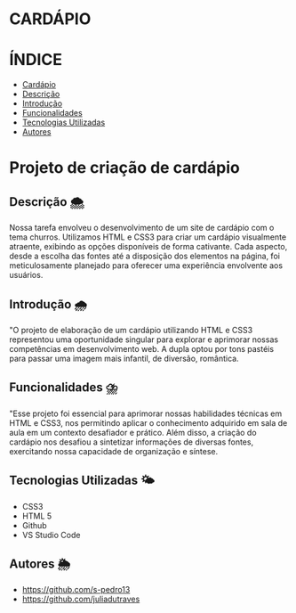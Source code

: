 # CARDÁPIO
# ÍNDICE

* [Cardápio](#cardapio)
* [Descrição](#descrição)
* [Introdução](#introdução)
* [Funcionalidades](#funcionalidades)
* [Tecnologias Utilizadas](#tecnologias-utilizadas)
* [Autores](#autores)

#   Projeto de criação de cardápio

## Descrição 🌨️
Nossa tarefa envolveu o desenvolvimento de um site de cardápio com o tema churros. Utilizamos HTML e CSS3 para criar um cardápio visualmente atraente, exibindo as opções disponíveis de forma cativante. Cada aspecto, desde a escolha das fontes até a disposição dos elementos na página, foi meticulosamente planejado para oferecer uma experiência envolvente aos usuários.

## Introdução 🌧️
"O projeto de elaboração de um cardápio utilizando HTML e CSS3 representou uma oportunidade singular para explorar e aprimorar nossas competências em desenvolvimento web. A dupla optou por tons pastéis para passar uma imagem mais infantil, de diversão, romântica.

## Funcionalidades ⛈️
"Esse projeto foi essencial para aprimorar nossas habilidades técnicas em HTML e CSS3, nos permitindo aplicar o conhecimento adquirido em sala de aula em um contexto desafiador e prático. Além disso, a criação do cardápio nos desafiou a sintetizar informações de diversas fontes, exercitando nossa capacidade de organização e síntese.

## Tecnologias Utilizadas 🌤️
- CSS3
- HTML 5
- Github
- VS Studio Code

## Autores 🌦️
- https://github.com/s-pedro13
- https://github.com/juliadutraves